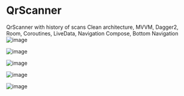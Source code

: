 # QrScanner
QrScanner with history of scans
Clean architecture, MVVM, Dagger2, Room, Coroutines, LiveData, Navigation Compose, Bottom Navigation
![image](https://user-images.githubusercontent.com/88924919/188309571-bc1ecc68-4781-4373-91ae-eadb5c3fd963.png)

![image](https://user-images.githubusercontent.com/88924919/188309578-15b2087e-7b2b-4bba-b5ee-f75d7494bba0.png)

![image](https://user-images.githubusercontent.com/88924919/188309609-329d41ed-a23c-4bf2-b636-3bac9f801c47.png)

![image](https://user-images.githubusercontent.com/88924919/188309617-edd719cd-c5f7-46ab-b40e-0b0105fed7c8.png)

![image](https://user-images.githubusercontent.com/88924919/188309626-5467f6d9-30dc-4fb7-bb17-9fbb39f67b6c.png)

